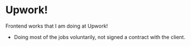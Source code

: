 # Upwork!
Frontend works that I am doing at Upwork!

* Doing most of the jobs voluntarily, not signed a contract with the client.
